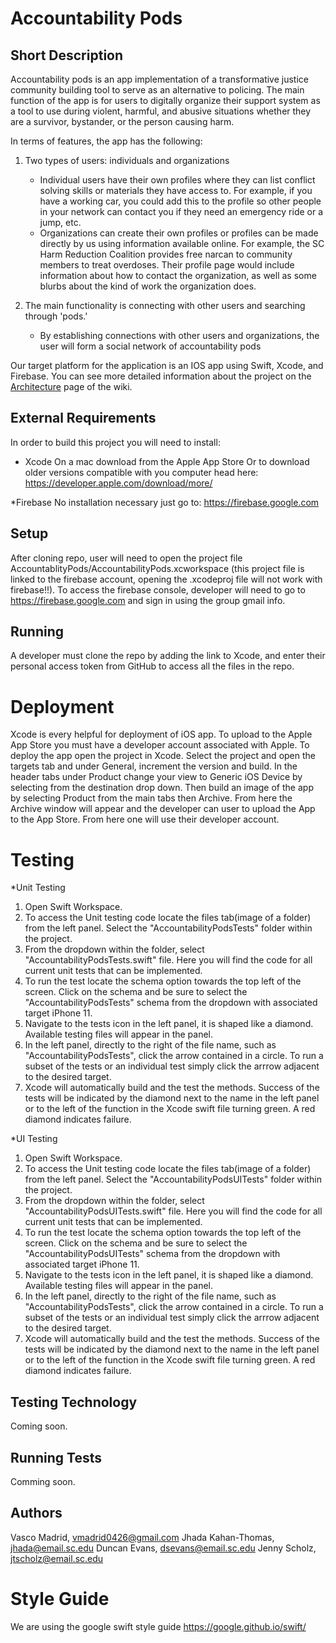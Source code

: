 
# Accountability Pods


## Short Description
Accountability pods is an app implementation of a transformative justice community building tool to serve as an alternative to policing. The main function of the app is for users to digitally organize their support system as a tool to use during violent, harmful, and abusive situations whether they are a survivor, bystander, or the person causing harm.

In terms of features, the app has the following:

1. Two types of users: individuals and organizations
	* Individual users have their own profiles where they can list conflict solving skills or materials they have access to. For example, if you have a working car, you could add this to the profile so other people in your network can contact you if they need an emergency ride or a jump, etc.
	* Organizations can create their own profiles or profiles can be made directly by us using information available online. For example, the SC Harm Reduction Coalition provides free narcan to community members to treat overdoses. Their profile page would include information about how to contact the organization, as well as some blurbs about the kind of work the organization does.

2. The main functionality is connecting with other users and searching through 'pods.'
	* By establishing connections with other users and organizations, the user will form a social network of accountability pods

Our target platform for the application is an IOS app using Swift, Xcode, and Firebase. You can see more detailed information about the project on the [Architecture](https://github.com/SCCapstone/Accountability-Pods/wiki/Architecture-Milestone) page of the wiki.

## External Requirements
 
In order to build this project you will need to install:
 
* Xcode
On a mac download from the Apple App Store
Or to download older versions compatible with you computer head here:
 https://developer.apple.com/download/more/
 
*Firebase
No installation necessary just go to:
https://firebase.google.com
 
## Setup
After cloning repo, user will need to open the project file AccountablityPods/AccountabilityPods.xcworkspace (this project file is linked to the firebase account, opening the .xcodeproj file will not work with firebase!!). To access the firebase console, developer will need to go to https://firebase.google.com and sign in using the group gmail info. 

## Running
A developer must clone the repo by adding the link to Xcode, and enter their personal access token from GitHub to access all the files in the repo.

# Deployment 
Xcode is every helpful for deployment of iOS app. To upload to the Apple App Store you must have a developer account associated with Apple. To deploy the app open the project in Xcode. Select the project and open the targets tab and under General, increment the version and build. In the header tabs under Product change your view to Generic iOS Device by selecting from the destination drop down. Then build an image of the app by selecting Product from the main tabs then Archive. From here the Archive window will appear and the developer can user to upload the App to the App Store. From here one will use their developer account.

# Testing 
*Unit Testing

1) Open Swift Workspace. 
2) To access the Unit testing code locate the files tab(image of a folder) from the left panel. Select the "AccountabilityPodsTests" folder within the project.
3) From the dropdown within the folder, select "AccountabilityPodsTests.swift" file. Here you will find the code for all current unit tests that can be implemented.
4) To run the test locate the schema option towards the top left of the screen. Click on the schema and be sure to select the "AccountabilityPodsTests" schema from the dropdown with associated target iPhone 11. 
5) Navigate to the tests icon in the left panel, it is shaped like a diamond. Available testing files will appear in the panel.
6) In the left panel, directly to the right of the file name, such as "AccountabilityPodsTests", click the arrow contained in a circle. To run a subset of the tests or an individual test simply click the arrrow adjacent to the desired target. 
7) Xcode will automatically build and the test the methods. Success of the tests will be indicated by the diamond next to the name in the left panel or to the left of the function in the Xcode swift file turning green. A red diamond indicates failure.

*UI Testing

1) Open Swift Workspace. 
2) To access the Unit testing code locate the files tab(image of a folder) from the left panel. Select the "AccountabilityPodsUITests" folder within the project.
3) From the dropdown within the folder, select "AccountabilityPodsUITests.swift" file. Here you will find the code for all current unit tests that can be implemented.
4) To run the test locate the schema option towards the top left of the screen. Click on the schema and be sure to select the "AccountabilityPodsUITests" schema from the dropdown with associated target iPhone 11. 
5) Navigate to the tests icon in the left panel, it is shaped like a diamond. Available testing files will appear in the panel.
6) In the left panel, directly to the right of the file name, such as "AccountabilityPodsTests", click the arrow contained in a circle. To run a subset of the tests or an individual test simply click the arrrow adjacent to the desired target. 
7) Xcode will automatically build and the test the methods. Success of the tests will be indicated by the diamond next to the name in the left panel or to the left of the function in the Xcode swift file turning green. A red diamond indicates failure.

## Testing Technology
Coming soon.
## Running Tests
Comming soon.

## Authors
Vasco Madrid, vmadrid0426@gmail.com
Jhada Kahan-Thomas, jhada@email.sc.edu
Duncan Evans, dsevans@email.sc.edu
Jenny Scholz, jtscholz@email.sc.edu

# Style Guide
We are using the google swift style guide
https://google.github.io/swift/

